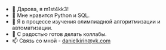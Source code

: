 - 👋 Дарова, я m1st4kk3!
- 👀 Мне нравится Python и SQL.
- 🌱 Я в процессе изучения олимпиадной алгоритмизации и автоматизации.
- 💞️ С радостью готов делать коллабы.
- 📫 Связь со мной - danielkirin@vk.com
